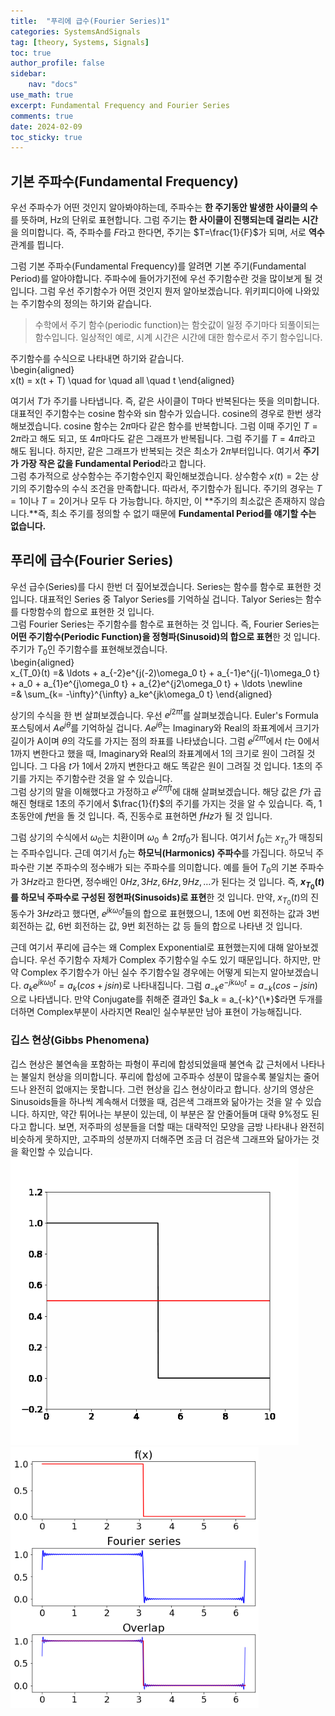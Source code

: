 ```yaml
---
title:  "푸리에 급수(Fourier Series)1"
categories: SystemsAndSignals
tag: [theory, Systems, Signals]
toc: true
author_profile: false
sidebar:
    nav: "docs"
use_math: true
excerpt: Fundamental Frequency and Fourier Series
comments: true
date: 2024-02-09
toc_sticky: true
---
```


## 기본 주파수(Fundamental Frequency)
우선 주파수가 어떤 것인지 알아봐야하는데, 주파수는 **한 주기동안 발생한 사이클의 수**를 뜻하며, Hz의 단위로 표현합니다. 그럼 주기는 **한 사이클이 진행되는데 걸리는 시간**을 의미합니다. 즉, 주파수를 $F$라고 한다면, 주기는 $T=\frac{1}{F}$가 되며, 서로 **역수**관계를 띕니다.   

그럼 기본 주파수(Fundamental Frequency)를 알려면 기본 주기(Fundamental Period)를 알아야합니다. 
주파수에 들어가기전에 우선 주기함수란 것을 많이보게 될 것 입니다. 그럼 우선 주기함수가 어떤 것인지 뭔저 알아보겠습니다. 위키피디아에 나와있는 주기함수의 정의는 하기와 같습니다.   
> 수학에서 주기 함수(periodic function)는 함숫값이 일정 주기마다 되풀이되는 함수입니다. 일상적인 예로, 시계 시간은 시간에 대한 함수로서 주기 함수입니다. 

주기함수를 수식으로 나타내면 하기와 같습니다.   
\begin{aligned}    
x(t) = x(t + T) \quad for \quad all \quad t
\end{aligned}    

여기서 $T$가 주기를 나타냅니다. 즉, 같은 사이클이 T마다 반복된다는 뜻을 의미합니다. 대표적인 주기함수는 cosine 함수와 sin 함수가 있습니다. cosine의 경우로 한번 생각해보겠습니다. cosine 함수는 $2\pi$마다 같은 함수를 반복합니다. 그럼 이때 주기인 $T= 2\pi$라고 해도 되고, 또 $4\pi$마다도 같은 그래프가 반복됩니다. 그럼 주기를 $T=4\pi$라고 해도 됩니다. 하지만, 같은 그래프가 반복되는 것은 최소가 $2\pi$부터입니다. 여기서 **주기가 가장 작은 값을 Fundamental Period**라고 합니다.    
그럼 추가적으로 상수함수는 주기함수인지 확인해보겠습니다. 상수함수 $x(t)=2$는 상기의 주기함수의 수식 조건을 만족합니다. 따라서, 주기함수가 됩니다. 주기의 경우는 $T=1$이나 $T=2$이거나 모두 다 가능합니다. 하지만, 이 **주기의 최소값은 존재하지 않습니다.**즉, 최소 주기를 정의할 수 없기 때문에 **Fundamental Period를 얘기할 수는 없습니다.**

## 푸리에 급수(Fourier Series)
우선 급수(Series)를 다시 한번 더 짚어보겠습니다. Series는 함수를 함수로 표현한 것 입니다. 대표적인 Series 중 Talyor Series를 기억하실 겁니다. Talyor Series는 함수를 다항함수의 합으로 표현한 것 입니다.   
그럼 Fourier Series는 주기함수를 함수로 표현하는 것 입니다. 즉, Fourier Series는 **어떤 주기함수(Periodic Function)을 정형파(Sinusoid)의 합으로 표현**한 것 입니다. 주기가 $T_0$인 주기함수를 표현해보겠습니다.   
\begin{aligned}    
x_{T_0}(t) =& \ldots + a_{-2}e^{j(-2)\omega_0 t} + a_{-1}e^{j(-1)\omega_0 t} + a_0 + a_{1}e^{j\omega_0 t} + a_{2}e^{j2\omega_0 t} + \ldots \newline   
=& \sum_{k= -\infty}^{\infty} a_ke^{jk\omega_0 t}
\end{aligned}    

상기의 수식을 한 번 살펴보겠습니다. 우선 $e^{j 2\pi t}$를 살펴보겠습니다. Euler's Formula 포스팅에서 $Ae^{j \theta}$를 기억하실 겁니다. $Ae^{j \theta}$는 Imaginary와 Real의 좌표계에서 크기가 길이가 A이며 $\theta$의 각도를 가지는 점의 좌표를 나타냈습니다. 그럼 $e^{j 2\pi t}$에서 $t$는 0에서 1까지 변한다고 했을 때, Imaginary와 Real의 좌표계에서 1의 크기로 원이 그려질 것 입니다. 그 다음 $t$가 1에서 2까지 변한다고 해도 똑같은 원이 그려질 것 입니다. 1초의 주기를 가지는 주기함수란 것을 알 수 있습니다.    
그럼 상기의 말을 이해했다고 가정하고 $e^{j 2\pi f t}$에 대해 살펴보겠습니다. 해당 값은 $f$가 곱해진 형태로 1초의 주기에서 $\frac{1}{f}$의 주기를 가지는 것을 알 수 있습니다. 즉, 1초동안에 $f$번을 돌 것 입니다. 즉, 진동수로 표현하면 $fHz$가 될 것 입니다.   

그럼 상기의 수식에서 $\omega_0$는 치환이며 $\omega_0 \triangleq 2 \pi f_0$가 됩니다. 여기서 $f_0$는 $x_{T_0}$가 매칭되는 주파수입니다. 근데 여기서 $f_0$는 **하모닉(Harmonics) 주파수**를 가집니다. 하모닉 주파수란 기본 주파수의 정수배가 되는 주파수를 의미합니다. 예를 들어 $T_0$의 기본 주파수가 $3Hz$라고 한다면, 정수배인 $0Hz, 3Hz, 6Hz, 9Hz, \ldots$가 된다는 것 입니다. 즉, **$x_{T_0}(t)$를 하모닉 주파수로 구성된 정현파(Sinusoids)로 표현**한 것 입니다. 
만약, $x_{T_0}(t)$의 진동수가 $3Hz$라고 했다면, $e^{jk\omega_0 t}$들의 합으로 표현했으니, 1초에 0번 회전하는 값과 3번 회전하는 값, 6번 회전하는 값, 9번 회전하는 값 등 들의 합으로 나타낸 것 입니다.    

근데 여기서 푸리에 급수는 왜 Complex Exponential로 표현했는지에 대해 알아보겠습니다. 우선 주기함수 자체가 Complex 주기함수일 수도 있기 때문입니다. 하지만, 만약 Complex 주기함수가 아닌 실수 주기함수일 경우에는 어떻게 되는지 알아보겠습니다. $a_ke^{jk\omega_0 t} = a_k(cos + jsin)$로 나타내집니다. 그럼 $a_{-k}e^{-jk\omega_0 t} = a_{-k}(cos - jsin)$으로 나타냅니다. 만약 Conjugate를 취해준 결과인 $a_k = a_{-k}^{\*}$라면 두개를 더하면 Complex부분이 사라지면 Real인 실수부분만 남아 표현이 가능해집니다.   


### 깁스 현상(Gibbs Phenomena)
깁스 현상은 불연속을 포함하는 파형이 푸리에 합성되었을때 불연속 값 근처에서 나타나는 불일치 현상을 의미합니다. 푸리에 합성에 고주파수 성분이 많을수록 불일치는 줄어드나 완전히 없애지는 못합니다. 그런 현상을 깁스 현상이라고 합니다. 
상기의 영상은 Sinusoids들을 하나씩 계속해서 더했을 때, 검은색 그래프와 닮아가는 것을 알 수 있습니다. 하지만, 약간 튀어나는 부분이 있는데, 이 부분은 잘 안줄어들며 대략 9%정도 된다고 합니다. 보면, 저주파의 성분들을 더할 때는 대략적인 모양을 금방 나타내나 완전히 비슷하게 못하지만, 고주파의 성분까지 더해주면 조금 더 검은색 그래프와 닮아가는 것을 확인할 수 있습니다.    
<img src="../../../assets/images/Signals&Systems/2024-02-09-Fourier Series1/Gibbs2.gif" alt="Gibbs2" style="zoom:80%;" />    
<img src="../../../assets/images/Signals&Systems/2024-02-09-Fourier Series1/Gibbs1.png" alt="Gibbs1" style="zoom:80%;" />    